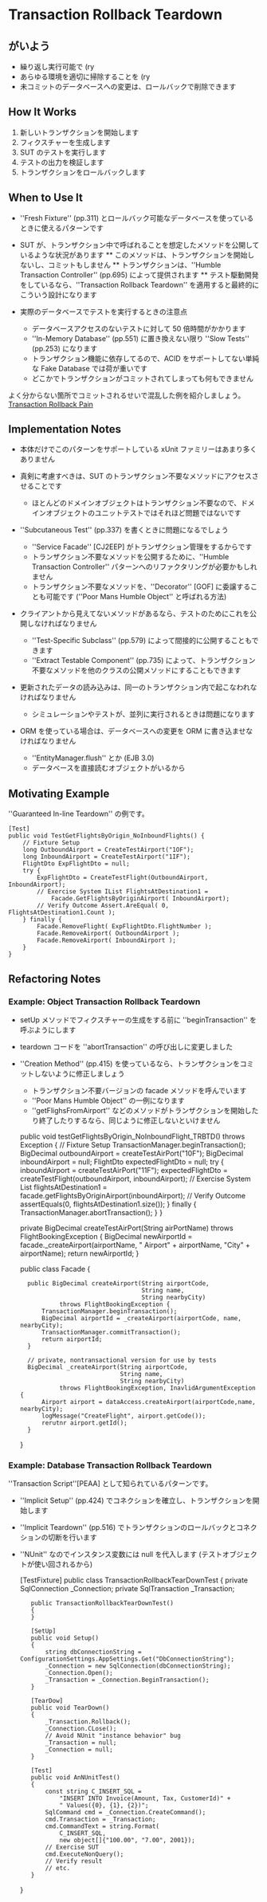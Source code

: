 Transaction Rollback Teardown
=============================

がいよう
-------
* 繰り返し実行可能で (ry
* あらゆる環境を適切に掃除することを (ry
* 未コミットのデータベースへの変更は、ロールバックで削除できます

How It Works
------------

1. 新しいトランザクションを開始します
2. フィクスチャーを生成します
3. SUT のテストを実行します
4. テストの出力を検証します
5. トランザクションをロールバックします

When to Use It
--------------

* ''Fresh Fixture'' (pp.311) とロールバック可能なデータベースを使っているときに使えるパターンです
* SUT が、トランザクション中で呼ばれることを想定したメソッドを公開しているような状況があります
** このメソッドは、トランザクションを開始しないし、コミットもしません
** トランザクションは、''Humble Transaction Controller'' (pp.695) によって提供されます
** テスト駆動開発をしているなら、''Transaction Rollback Teardown'' を適用すると最終的にこういう設計になります

* 実際のデータベースでテストを実行するときの注意点
    * データベースアクセスのないテストに対して 50 倍時間がかかります
    * ''In-Memory Database'' (pp.551) に置き換えない限り ''Slow Tests'' (pp.253) になります
    * トランザクション機能に依存してるので、ACID をサポートしてない単純な Fake Database では荷が重いです
    * どこかでトランザクションがコミットされてしまっても何もできません

よく分からない箇所でコミットされるせいで混乱した例を紹介しましょう。
[Transaction Rollback Pain](chapter25_transaction_rollback_teardown_pain.md)

Implementation Notes
--------------------

* 本体だけでこのパターンをサポートしている xUnit ファミリーはあまり多くありません
* 真剣に考慮すべきは、SUT のトランザクション不要なメソッドにアクセスさせることです
    * ほとんどのドメインオブジェクトはトランザクション不要なので、ドメインオブジェクトのユニットテストではそれほど問題ではないです
* ''Subcutaneous Test'' (pp.337) を書くときに問題になるでしょう
    * ''Service Facade'' [CJ2EEP] がトランザクション管理をするからです
    * トランザクション不要なメソッドを公開するために、''Humble Transaction Controller'' パターンへのリファクタリングが必要かもしれません
    * トランザクション不要なメソッドを、''Decorator'' [GOF] に委譲することも可能です (''Poor Mans Humble Object'' と呼ばれる方法)

* クライアントから見えてないメソッドがあるなら、テストのためにこれを公開しなければなりません
    * ''Test-Specific Subclass'' (pp.579) によって間接的に公開することもできます
    * ''Extract Testable Component'' (pp.735) によって、トランザクション不要なメソッドを他のクラスの公開メソッドにすることもできます

* 更新されたデータの読み込みは、同一のトランザクション内で起こなわれなければなりません
    * シミュレーションやテストが、並列に実行されるときは問題になります

* ORM を使っている場合は、データベースへの変更を ORM に書き込ませなければなりません
    * ''EntityManager.flush'' とか (EJB 3.0)
    * データベースを直接読むオブジェクトがいるから

Motivating Example
------------------

''Guaranteed In-line Teardown'' の例です。

    [Test]
    public void TestGetFlightsByOrigin_NoInboundFlights() {
        // Fixture Setup
        long OutboundAirport = CreateTestAirport("1OF");
        long InboundAirport = CreateTestAirport("1IF");
        FlightDto ExpFlightDto = null;
        try {
            ExpFlightDto = CreateTestFlight(OutboundAirport, InboundAirport);
            // Exercise System IList FlightsAtDestination1 =
                Facade.GetFlightsByOriginAirport( InboundAirport);
            // Verify Outcome Assert.AreEqual( 0, FlightsAtDestination1.Count );
        } finally {
            Facade.RemoveFlight( ExpFlightDto.FlightNumber );
            Facade.RemoveAirport( OutboundAirport );
            Facade.RemoveAirport( InboundAirport );
        }
    }

Refactoring Notes
-----------------

### Example: Object Transaction Rollback Teardown
* setUp メソッドでフィクスチャーの生成をする前に ''beginTransaction'' を呼ぶようにします
* teardown コードを ''abortTransaction'' の呼び出しに変更しました
* ''Creation Method'' (pp.415) を使っているなら、トランザクションをコミットしないように修正しましょう
    * トランザクション不要バージョンの facade メソッドを呼んでいます
    * ''Poor Mans Humble Object'' の一例になります
    * ''getFlighsFromAirport'' などのメソッドがトランザクションを開始したり終了したりするなら、同じように修正しないといけません

    public void testGetFlightsByOrigin_NoInboundFlight_TRBTD()
        throws Exception {
        // Fixture Setup
        TransactionManager.beginTransaction();
        BigDecimal outboundAirport = createTestAirPort("10F");
        BigDecimal inboundAirport = null;
        FlightDto expectedFlightDto = null;
        try {
            inboundAirport = createTestAirPort("11F");
            expectedFlightDto = createTestFlight(outboundAirport, inboundAirport);
            // Exercise System
            List flightsAtDestination1 = facade.getFlightsByOriginAirport(inboundAirport);
            // Verify Outcome
            assertEquals(0, flightsAtDestination1.size());
        } finally {
            TransactionManager.abortTransaction();
        }
    }
    
    private BigDecimal createTestAirPort(String airPortName)
        throws FlightBookingException {
        BigDecimal newAirportId =
              facade._createAirport(airportName,
                                    " Airport" + airportName,
                                    "City" + airportName);
       return newAirportId;
    }
    
    public class Facade {
    
        public BigDecimal createAirport(String airportCode,
                                        String name,
                                        String nearbyCity)
                 throws FlightBookingException {
            TransactionManager.beginTransaction();
            BigDecimal airportId = _createAirport(airportCode, name, nearbyCity);
            TransactionManager.commitTransaction();
            return airportId;
        }
        
        // private, nontransactional version for use by tests
        BigDecimal _createAirport(String airportCode,
                                  String name,
                                  String nearbyCity)
                 throws FlightBookingException, InavlidArgumentException {
            Airport airport = dataAccess.createAirport(airportCode,name, nearbyCity);
            logMessage("CreateFlight", airport.getCode());
            rerutnr airport.getId();
        }
    
    }

### Example: Database Transaction Rollback Teardown

''Transaction Script''[PEAA] として知られているパターンです。

* ''Implicit Setup'' (pp.424) でコネクションを確立し、トランザクションを開始します
* ''Implicit Teardown'' (pp.516) でトランザクションのロールバックとコネクションの切断を行います
* ''NUnit'' なのでインスタンス変数には null を代入します (テストオブジェクトが使い回されるから)

     [TestFixture]
     public class TransactionRollbackTearDownTest
     {
         private SqlConnection _Connection;
         private SqlTransaction _Transaction;
         
         public TransactionRollbackTearDownTest()
         {
         }
         
         [SetUp]
         public void Setup()
         {
             string dbConnectionString = ConfigurationSettings.AppSettings.Get("DbConnectionString");
             _Connection = new SqlConnection(dbConnectionString);
             _Connection.Open();
             _Transaction = _Connection.BeginTransaction();
         }
         
         [TearDow]
         public void TearDown()
         {
             _Transaction.Rollback();
             _Connection.CLose();
             // Avoid NUnit "instance behavior" bug
             _Transaction = null;
             _Connection = null;
         }
         
         [Test]
         public void AnNUnitTest()
         {
             const string C_INSERT_SQL =
                 "INSERT INTO Invoice(Amount, Tax, CustomerId)" +
                 " Values({0}, {1}, {2})";
             SqlCommand cmd = _Connection.CreateCommand();
             cmd.Transaction = _Transaction;
             cmd.CommandText = string.Format(
                 C_INSERT_SQL,
                 new object[]{"100.00", "7.00", 2001});
             // Exercise SUT
             cmd.ExecuteNonQuery();
             // Verify result
             // etc.
         }
     }
